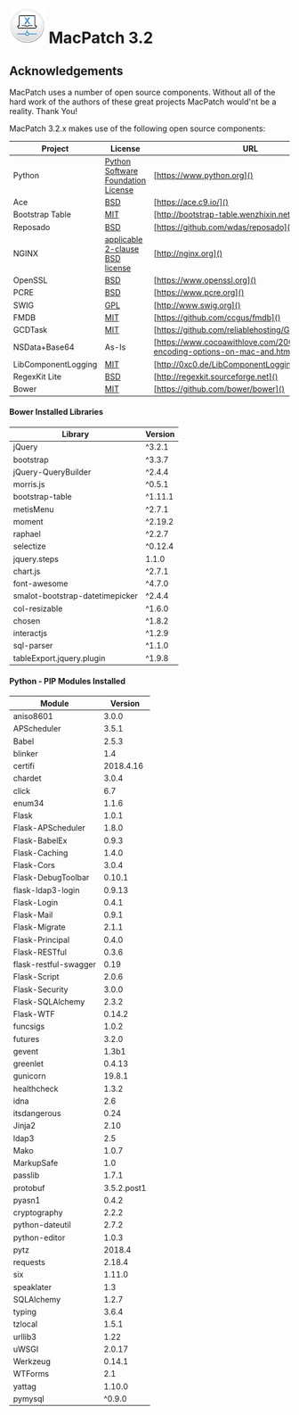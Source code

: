 # ![MPLogo](./images/MPLogo_3_64x64.png) MacPatch 3.2

## Acknowledgements

MacPatch uses a number of open source components. Without all of the hard work of the authors of these great projects MacPatch would'nt be a reality. Thank You!

MacPatch 3.2.x makes use of the following open source components:

|Project|License|URL|
|---|---|---|
| Python | [Python Software Foundation License](https://www.python.org/download/releases/2.7/license/) | [https://www.python.org]() |
| Ace | [BSD](https://github.com/ajaxorg/ace/blob/master/LICENSE) | [https://ace.c9.io/]() |
| Bootstrap Table | [MIT](https://github.com/wenzhixin/bootstrap-table/blob/develop/LICENSE) | [http://bootstrap-table.wenzhixin.net.cn]() |
| Reposado | [BSD](https://github.com/wdas/reposado/blob/master/LICENSE.txt) | [https://github.com/wdas/reposado]() |
| NGINX | [applicable 2-clause BSD license](http://nginx.org/LICENSE) | [http://nginx.org]() |
| OpenSSL | [BSD](https://www.openssl.org/source/license.html) | [https://www.openssl.org]() |
| PCRE | [BSD](https://www.pcre.org/licence.txt) | [https://www.pcre.org]() |
| SWIG | [GPL](http://www.swig.org/Release/LICENSE) | [http://www.swig.org]() |
| FMDB | [MIT](https://github.com/ccgus/fmdb/blob/master/LICENSE.txt) | [https://github.com/ccgus/fmdb]() | 
| GCDTask | [MIT](https://github.com/reliablehosting/GCDTask/blob/master/LICENSE)| [https://github.com/reliablehosting/GCDTask]() | 
| NSData+Base64 | As-Is | [https://www.cocoawithlove.com/2009/06/base64-encoding-options-on-mac-and.html]() |
| LibComponentLogging | [MIT](https://github.com/aharren/LibComponentLogging-Core) | [http://0xc0.de/LibComponentLogging]() |
| RegexKit Lite | [BSD](http://regexkit.sourceforge.net/Documentation/RegexKitProgrammingGuide.html#LicenseInformation) | [http://regexkit.sourceforge.net]() |
| Bower | [MIT](https://github.com/bower/bower/blob/master/LICENSE) | [https://github.com/bower/bower]() |

#### Bower Installed Libraries

| Library | Version |
|---|---|
| jQuery | ^3.2.1 |
| bootstrap | ^3.3.7 |
| jQuery-QueryBuilder | ^2.4.4 |
| morris.js | ^0.5.1 |
| bootstrap-table | ^1.11.1 |
| metisMenu | ^2.7.1 |
| moment | ^2.19.2 |
| raphael | ^2.2.7 |
| selectize | ^0.12.4 |
| jquery.steps | 1.1.0 |
| chart.js | ^2.7.1 |
| font-awesome | ^4.7.0 |
| smalot-bootstrap-datetimepicker | ^2.4.4 |
| col-resizable | ^1.6.0 |
| chosen | ^1.8.2 |
| interactjs | ^1.2.9 |
| sql-parser | ^1.1.0 |
| tableExport.jquery.plugin | ^1.9.8 |

#### Python - PIP Modules Installed
| Module | Version |
|---|---|
| aniso8601 | 3.0.0 |
| APScheduler | 3.5.1 |
| Babel | 2.5.3 |
| blinker | 1.4 |
| certifi | 2018.4.16 |
| chardet | 3.0.4 |
| click | 6.7 |
| enum34 | 1.1.6 |
| Flask | 1.0.1 |
| Flask-APScheduler | 1.8.0 |
| Flask-BabelEx | 0.9.3 |
| Flask-Caching | 1.4.0 |
| Flask-Cors | 3.0.4 |
| Flask-DebugToolbar | 0.10.1 |
| flask-ldap3-login | 0.9.13 |
| Flask-Login | 0.4.1 |
| Flask-Mail | 0.9.1 |
| Flask-Migrate | 2.1.1 |
| Flask-Principal | 0.4.0 |
| Flask-RESTful | 0.3.6 |
| flask-restful-swagger | 0.19 |
| Flask-Script | 2.0.6 |
| Flask-Security | 3.0.0 |
| Flask-SQLAlchemy | 2.3.2 |
| Flask-WTF | 0.14.2 |
| funcsigs | 1.0.2 |
| futures | 3.2.0 |
| gevent | 1.3b1 |
| greenlet | 0.4.13 |
| gunicorn | 19.8.1 |
| healthcheck | 1.3.2 |
| idna | 2.6 |
| itsdangerous | 0.24 |
| Jinja2 | 2.10 |
| ldap3 | 2.5 |
| Mako | 1.0.7 |
| MarkupSafe | 1.0 |
| passlib | 1.7.1 |
| protobuf | 3.5.2.post1 |
| pyasn1 | 0.4.2 |
| cryptography | 2.2.2 |
| python-dateutil | 2.7.2 |
| python-editor | 1.0.3 |
| pytz | 2018.4 |
| requests | 2.18.4 |
| six | 1.11.0 |
| speaklater | 1.3 |
| SQLAlchemy | 1.2.7 |
| typing | 3.6.4 |
| tzlocal | 1.5.1 |
| urllib3 | 1.22 |
| uWSGI | 2.0.17 |
| Werkzeug | 0.14.1 |
| WTForms | 2.1 |
| yattag | 1.10.0 |
| pymysql | ^0.9.0 |
